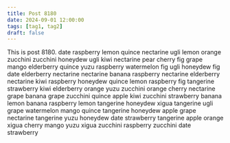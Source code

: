 ```yaml
---
title: Post 8180
date: 2024-09-01 12:00:00
tags: [tag1, tag2]
draft: false
---
```

This is post 8180.
date
raspberry
lemon
quince
nectarine
ugli
lemon
orange
zucchini
zucchini
honeydew
ugli
kiwi
nectarine
pear
cherry
fig
grape
mango
elderberry
quince
yuzu
raspberry
watermelon
fig
ugli
honeydew
fig
date
elderberry
nectarine
nectarine
banana
raspberry
nectarine
elderberry
nectarine
kiwi
raspberry
honeydew
quince
lemon
raspberry
fig
tangerine
strawberry
kiwi
elderberry
orange
yuzu
zucchini
orange
cherry
nectarine
grape
banana
grape
zucchini
quince
apple
kiwi
zucchini
strawberry
banana
lemon
banana
raspberry
lemon
tangerine
honeydew
xigua
tangerine
ugli
grape
watermelon
mango
quince
tangerine
honeydew
apple
grape
nectarine
tangerine
yuzu
honeydew
date
strawberry
tangerine
apple
orange
xigua
cherry
mango
yuzu
xigua
zucchini
raspberry
zucchini
date
strawberry
